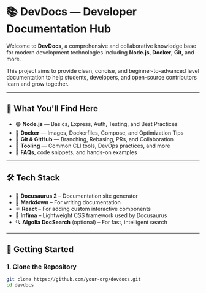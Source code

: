 # 📚 DevDocs — Developer Documentation Hub

Welcome to **DevDocs**, a comprehensive and collaborative knowledge base for modern development technologies including **Node.js**, **Docker**, **Git**, and more.

This project aims to provide clean, concise, and beginner-to-advanced level documentation to help students, developers, and open-source contributors learn and grow together.

---

## 📌 What You'll Find Here

- 🟢 **Node.js** — Basics, Express, Auth, Testing, and Best Practices
- 🐳 **Docker** — Images, Dockerfiles, Compose, and Optimization Tips
- 🔧 **Git & GitHub** — Branching, Rebasing, PRs, and Collaboration
- 🧰 **Tooling** — Common CLI tools, DevOps practices, and more
- 📖 **FAQs**, code snippets, and hands-on examples

---

## 🛠️ Tech Stack

- 📘 **Docusaurus 2** – Documentation site generator
- 📝 **Markdown** – For writing documentation
- ⚛️ **React** – For adding custom interactive components
- 💅 **Infima** – Lightweight CSS framework used by Docusaurus
- 🔍 **Algolia DocSearch** (optional) – For fast, intelligent search

---

## 🚀 Getting Started

### 1. Clone the Repository

```bash
git clone https://github.com/your-org/devdocs.git
cd devdocs
```